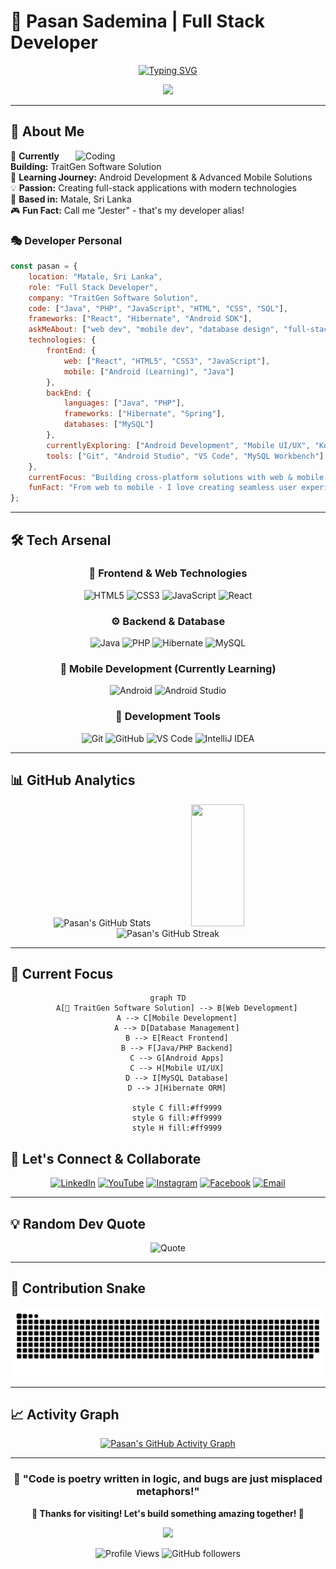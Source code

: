 
# 🚀 Pasan Sademina | Full Stack Developer

<div align="center">
  
[![Typing SVG](https://readme-typing-svg.demolab.com?font=Fira+Code&size=28&duration=3000&pause=1000&color=00D9FF&center=true&vCenter=true&multiline=true&width=600&height=100&lines=Welcome+to+my+Digital+Universe+%F0%9F%8C%8C;Full+Stack+Developer+%7C+Software+Engineer;Building+Tomorrow's+Solutions+Today)](https://git.io/typing-svg)

<img src="https://capsule-render.vercel.app/api?type=waving&color=gradient&customColorList=6,11,20&height=180&section=header&text=Pasan%20Sademina&fontSize=42&fontColor=fff&animation=twinkling&fontAlignY=32&desc=Transforming%20Ideas%20Into%20Digital%20Reality&descAlignY=51&descAlign=50"/>

</div>

---

## 🌟 About Me

<img align="right" alt="Coding" width="400" src="https://media.giphy.com/media/SWoSkN6DxTszqIKEqv/giphy.gif">

🎯 **Currently Building:** TraitGen Software Solution  
🌱 **Learning Journey:** Android Development & Advanced Mobile Solutions  
💡 **Passion:** Creating full-stack applications with modern technologies  
📍 **Based in:** Matale, Sri Lanka  
🎮 **Fun Fact:** Call me "Jester" - that's my developer alias!

### 🎭 Developer Personal
```javascript
const pasan = {
    location: "Matale, Sri Lanka",
    role: "Full Stack Developer",
    company: "TraitGen Software Solution",
    code: ["Java", "PHP", "JavaScript", "HTML", "CSS", "SQL"],
    frameworks: ["React", "Hibernate", "Android SDK"],
    askMeAbout: ["web dev", "mobile dev", "database design", "full-stack solutions"],
    technologies: {
        frontEnd: {
            web: ["React", "HTML5", "CSS3", "JavaScript"],
            mobile: ["Android (Learning)", "Java"]
        },
        backEnd: {
            languages: ["Java", "PHP"],
            frameworks: ["Hibernate", "Spring"],
            databases: ["MySQL"]
        },
        currentlyExploring: ["Android Development", "Mobile UI/UX", "Kotlin"],
        tools: ["Git", "Android Studio", "VS Code", "MySQL Workbench"]
    },
    currentFocus: "Building cross-platform solutions with web & mobile integration",
    funFact: "From web to mobile - I love creating seamless user experiences! 📱💻"
};
```

---

## 🛠️ Tech Arsenal

<div align="center">

### 🎨 Frontend & Web Technologies
![HTML5](https://img.shields.io/badge/HTML5-E34F26?style=for-the-badge&logo=html5&logoColor=white)
![CSS3](https://img.shields.io/badge/CSS3-1572B6?style=for-the-badge&logo=css3&logoColor=white)
![JavaScript](https://img.shields.io/badge/JavaScript-323330?style=for-the-badge&logo=javascript&logoColor=F7DF1E)
![React](https://img.shields.io/badge/React-20232A?style=for-the-badge&logo=react&logoColor=61DAFB)

### ⚙️ Backend & Database
![Java](https://img.shields.io/badge/Java-ED8B00?style=for-the-badge&logo=openjdk&logoColor=white)
![PHP](https://img.shields.io/badge/PHP-777BB4?style=for-the-badge&logo=php&logoColor=white)
![Hibernate](https://img.shields.io/badge/Hibernate-59666C?style=for-the-badge&logo=Hibernate&logoColor=white)
![MySQL](https://img.shields.io/badge/MySQL-00000F?style=for-the-badge&logo=mysql&logoColor=white)

### 📱 Mobile Development (Currently Learning)
![Android](https://img.shields.io/badge/Android-3DDC84?style=for-the-badge&logo=android&logoColor=white)
![Android Studio](https://img.shields.io/badge/Android%20Studio-3DDC84.svg?style=for-the-badge&logo=android-studio&logoColor=white)

### 🔧 Development Tools
![Git](https://img.shields.io/badge/git-%23F05033.svg?style=for-the-badge&logo=git&logoColor=white)
![GitHub](https://img.shields.io/badge/github-%23121011.svg?style=for-the-badge&logo=github&logoColor=white)
![VS Code](https://img.shields.io/badge/VS%20Code-0078d4.svg?style=for-the-badge&logo=visual-studio-code&logoColor=white)
![IntelliJ IDEA](https://img.shields.io/badge/IntelliJIDEA-000000.svg?style=for-the-badge&logo=intellij-idea&logoColor=white)

</div>

---

## 📊 GitHub Analytics

<div align="center">
  
<img width="49%" height="195px" src="https://github-readme-stats.vercel.app/api?username=pasansademina&show_icons=true&count_private=true&hide_border=true&title_color=00D9FF&icon_color=00D9FF&text_color=c9d1d9&bg_color=0d1117" alt="Pasan's GitHub Stats" /> 

<img width="41%" height="195px" src="https://github-readme-stats.vercel.app/api/top-langs/?username=pasansademina&layout=compact&hide_border=true&title_color=00D9FF&text_color=c9d1d9&bg_color=0d1117" />

</div>

<div align="center">
  
<img width="70%" src="https://github-readme-streak-stats.herokuapp.com/?user=pasansademina&theme=tokyonight&hide_border=true&stroke=0000&background=0D1117&ring=00D9FF&fire=00D9FF&currStreakLabel=00D9FF" alt="Pasan's GitHub Streak" />

</div>

---

## 🎯 Current Focus

<div align="center">

```mermaid
graph TD
    A[🚀 TraitGen Software Solution] --> B[Web Development]
    A --> C[Mobile Development]
    A --> D[Database Management]
    B --> E[React Frontend]
    B --> F[Java/PHP Backend]
    C --> G[Android Apps]
    C --> H[Mobile UI/UX]
    D --> I[MySQL Database]
    D --> J[Hibernate ORM]
    
    style C fill:#ff9999
    style G fill:#ff9999
    style H fill:#ff9999
```

</div>


## 🤝 Let's Connect & Collaborate

<div align="center">

[![LinkedIn](https://img.shields.io/badge/LinkedIn-0077B5?style=for-the-badge&logo=linkedin&logoColor=white)](https://linkedin.com/in/pasan-sademina-911013264)
[![YouTube](https://img.shields.io/badge/YouTube-FF0000?style=for-the-badge&logo=youtube&logoColor=white)](https://www.youtube.com/c/psnvlogs69)
[![Instagram](https://img.shields.io/badge/Instagram-E4405F?style=for-the-badge&logo=instagram&logoColor=white)](https://instagram.com/pasan_sademina)
[![Facebook](https://img.shields.io/badge/Facebook-1877F2?style=for-the-badge&logo=facebook&logoColor=white)](https://fb.com/pasanabeywardhna)
[![Email](https://img.shields.io/badge/Gmail-D14836?style=for-the-badge&logo=gmail&logoColor=white)](mailto:psn69.2001@gmail.com)

</div>

---

## 💡 Random Dev Quote

<div align="center">

![Quote](https://quotes-github-readme.vercel.app/api?type=horizontal&theme=tokyonight)

</div>

---

## 🐍 Contribution Snake

<div align="center">
  
<img src="https://github.com/Platane/snk/raw/output/github-contribution-grid-snake.svg" alt="Snake animation" />

</div>

---

## 📈 Activity Graph

<div align="center">
  
[![Pasan's GitHub Activity Graph](https://github-readme-activity-graph.vercel.app/graph?username=pasansademina&theme=tokyo-night&hide_border=true&color=00D9FF)](https://github.com/ashutosh00710/github-readme-activity-graph)

</div>

---

<div align="center">

### 🌟 "Code is poetry written in logic, and bugs are just misplaced metaphors!" 

**💫 Thanks for visiting! Let's build something amazing together! 💫**

<img src="https://capsule-render.vercel.app/api?type=waving&color=gradient&customColorList=6,11,20&height=100&section=footer"/>

![Profile Views](https://komarev.com/ghpvc/?username=pasansademina&label=Profile%20views&color=00D9FF&style=flat)
![GitHub followers](https://img.shields.io/github/followers/pasansademina?label=Followers&style=social)

</div>
